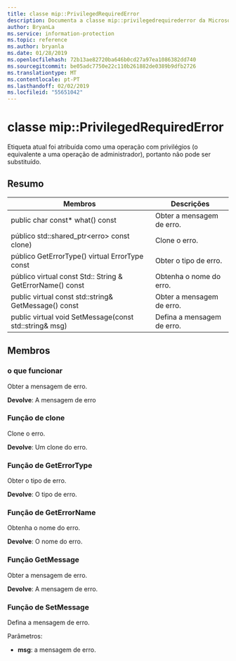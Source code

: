 ```yaml
---
title: classe mip::PrivilegedRequiredError
description: Documenta a classe mip::privilegedrequirederror da Microsoft Information Protection (MIP) SDK.
author: BryanLa
ms.service: information-protection
ms.topic: reference
ms.author: bryanla
ms.date: 01/28/2019
ms.openlocfilehash: 72b13ae82720ba646b0cd27a97ea1086382dd740
ms.sourcegitcommit: be05adc7750e22c110b261882de0389b9dfb2726
ms.translationtype: MT
ms.contentlocale: pt-PT
ms.lasthandoff: 02/02/2019
ms.locfileid: "55651042"
---
```

# <a name="class-mipprivilegedrequirederror"></a>classe mip::PrivilegedRequiredError 
Etiqueta atual foi atribuída como uma operação com privilégios (o equivalente a uma operação de administrador), portanto não pode ser substituído.
  
## <a name="summary"></a>Resumo
 Membros                        | Descrições                                
--------------------------------|---------------------------------------------
public char const* what() const  |  Obter a mensagem de erro.
público std::shared_ptr\<erro\> const clone)  |  Clone o erro.
público GetErrorType() virtual ErrorType const  |  Obter o tipo de erro.
público virtual const Std:: String & GetErrorName() const  |  Obtenha o nome do erro.
public virtual const std::string& GetMessage() const  |  Obter a mensagem de erro.
public virtual void SetMessage(const std::string& msg)  |  Defina a mensagem de erro.
  
## <a name="members"></a>Membros
  
### <a name="what-function"></a>o que funcionar
Obter a mensagem de erro.

  
**Devolve**: A mensagem de erro
  
### <a name="clone-function"></a>Função de clone
Clone o erro.

  
**Devolve**: Um clone do erro.
  
### <a name="geterrortype-function"></a>Função de GetErrorType
Obter o tipo de erro.

  
**Devolve**: O tipo de erro.
  
### <a name="geterrorname-function"></a>Função de GetErrorName
Obtenha o nome do erro.

  
**Devolve**: O nome do erro.
  
### <a name="getmessage-function"></a>Função GetMessage
Obter a mensagem de erro.

  
**Devolve**: A mensagem de erro.
  
### <a name="setmessage-function"></a>Função de SetMessage
Defina a mensagem de erro.

Parâmetros:  
* **msg**: a mensagem de erro.

